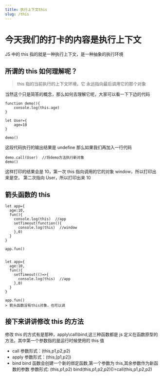 ```yaml
---
title: 执行上下文this
slug: /this
---
```


# 今天我们的打卡的内容是执行上下文

JS 中的 this 指的就是一种执行上下文，是一种抽象的执行环境

## 所谓的 this 如何理解呢？

> this 指的当前执行的上下文环境，它 永远指向最后调用它的那个对象

当然这个只是简答的概念，那么如何去理解它呢，大家可以看一下下边的代码

```
function demo(){
    console.log(this.age)
}

let User={
    age=10
}

demo()
```

这段代码执行的输出结果是 undefine
那么如果我们再加入一行代码

```
demo.call(User)  //将demo方法执行新对象
demo()
```

这样打印的结果会是 10，第一次 this 指向调用的它的对象 window，所以打印出来是空，
第二次指向 User，所以打印出来 10

## 箭头函数的 this

```
let app={
  age:10,
  fun(){
    console.log(this)  //app
    setTimeout(function(){
      console.log(this)  //window
    },0)
  }
}

app.fun()


let app={
  age:10,
  fun(){
    setTimeout(()=>{
      console.log(this)  //app
    },0)
  }
}

app.fun()
> 箭头函数没有this对象，也可以说

```

## 接下来讲讲修改 this 的方法

修改 this 的方式有是那种，apply\call\bind,这三种函数都是 js 定义在函数原型的方法，其中第一个参数指的是运行时候使用的 this 值

- call
  参数形式：(this,p1,p2,p2)
- apply
  参数形式：(this,[p1,p2])
- bind
  bind 函数会创建一个新的绑定函数,第一个参数为 this,其余参数作为新函数的参数
  参数形式: (this,p1,p2)
  bind(this,p1,p2,p2)()=call(this,p1,p2,p2)

